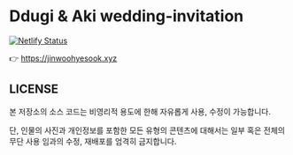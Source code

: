 # Ddugi & Aki wedding-invitation

[![Netlify Status](https://api.netlify.com/api/v1/badges/e4fbdcd9-2365-4209-915e-bb99006ae7cc/deploy-status)](https://app.netlify.com/sites/dduak-wedding/deploys)

👉 https://jinwoohyesook.xyz


## LICENSE

본 저장소의 소스 코드는 비영리적 용도에 한해 자유롭게 사용, 수정이 가능합니다. 

단, 인물의 사진과 개인정보를 포함한 모든 유형의 콘텐츠에 대해서는 일부 혹은 전체의 무단 사용 임과의 수정, 재배포를 엄격히 금지합니다.


